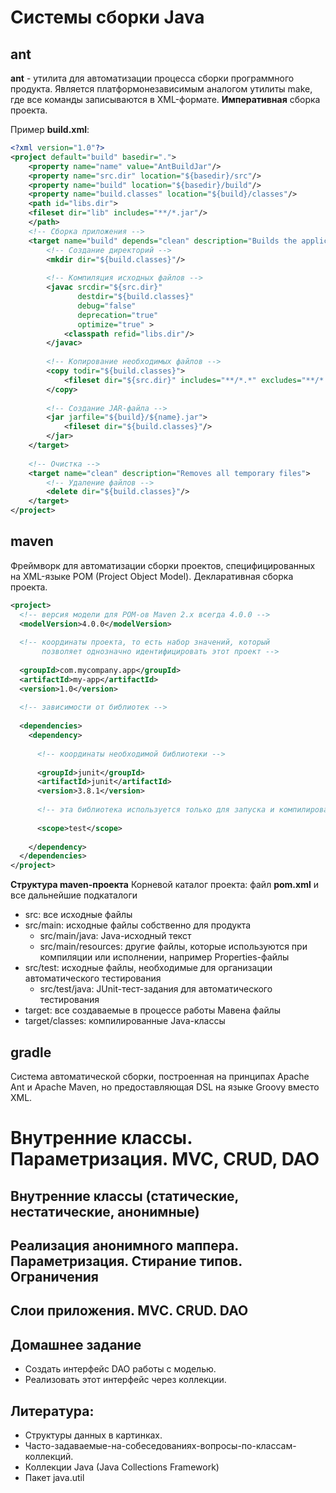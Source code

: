 ﻿Системы сборки Java
===================

ant
---
**ant** - утилита для автоматизации процесса сборки программного продукта. Является платформонезависимым аналогом утилиты make, где все команды записываются в XML-формате.
**Императивная** сборка проекта.

Пример **build.xml**:
``` xml 
<?xml version="1.0"?>
<project default="build" basedir=".">
    <property name="name" value="AntBuildJar"/>
    <property name="src.dir" location="${basedir}/src"/>
    <property name="build" location="${basedir}/build"/>
    <property name="build.classes" location="${build}/classes"/>
    <path id="libs.dir">
	<fileset dir="lib" includes="**/*.jar"/>
    </path>
    <!-- Сборка приложения -->
    <target name="build" depends="clean" description="Builds the application">
        <!-- Создание директорий -->
        <mkdir dir="${build.classes}"/>
 
        <!-- Компиляция исходных файлов -->
        <javac srcdir="${src.dir}"
               destdir="${build.classes}"
               debug="false"
               deprecation="true"
               optimize="true" >
            <classpath refid="libs.dir"/>
        </javac>
 
        <!-- Копирование необходимых файлов -->
        <copy todir="${build.classes}">
            <fileset dir="${src.dir}" includes="**/*.*" excludes="**/*.java"/>
        </copy>
 
        <!-- Создание JAR-файла -->
        <jar jarfile="${build}/${name}.jar">
            <fileset dir="${build.classes}"/>
        </jar>
    </target>
 
    <!-- Очистка -->
    <target name="clean" description="Removes all temporary files">
        <!-- Удаление файлов -->
        <delete dir="${build.classes}"/>
    </target>
</project>
```

maven
-----
Фреймворк для автоматизации сборки проектов, специфицированных на XML-языке POM (Project Object Model).
Декларативная сборка проекта.

``` xml
<project>
  <!-- версия модели для POM-ов Maven 2.x всегда 4.0.0 -->
  <modelVersion>4.0.0</modelVersion>
 
  <!-- координаты проекта, то есть набор значений, который
       позволяет однозначно идентифицировать этот проект -->
 
  <groupId>com.mycompany.app</groupId>
  <artifactId>my-app</artifactId>
  <version>1.0</version>
 
  <!-- зависимости от библиотек -->
 
  <dependencies>
    <dependency>
 
      <!-- координаты необходимой библиотеки -->
 
      <groupId>junit</groupId>
      <artifactId>junit</artifactId>
      <version>3.8.1</version>
 
      <!-- эта библиотека используется только для запуска и компилирования тестов -->
 
      <scope>test</scope>
 
    </dependency>
  </dependencies>
</project>
```

**Структура maven-проекта**
Корневой каталог проекта: файл **pom.xml** и все дальнейшие подкаталоги
* src: все исходные файлы
 * src/main: исходные файлы собственно для продукта
   * src/main/java: Java-исходный текст
   * src/main/resources: другие файлы, которые используются при компиляции или исполнении, например Properties-файлы
 * src/test: исходные файлы, необходимые для организации автоматического тестирования
   * src/test/java: JUnit-тест-задания для автоматического тестирования
* target: все создаваемые в процессе работы Мавена файлы
 * target/classes: компилированные Java-классы

gradle
------
Система автоматической сборки, построенная на принципах Apache Ant и Apache Maven, но предоставляющая DSL на языке Groovy вместо XML.

Внутренние классы. Параметризация. MVC, CRUD, DAO
=================================================

Внутренние классы (статические, нестатические, анонимные)
---------------------------------------------------------

Реализация анонимного маппера. Параметризация. Стирание типов. Ограничения
--------------------------------------------------------------------------

Слои приложения. MVC. CRUD. DAO
-------------------------------



Домашнее задание 
----------------
* Создать интерфейс DAO работы с моделью.
* Реализовать этот интерфейс через коллекции.

Литература: 
-----------
* Структуры данных в картинках.
* Часто-задаваемые-на-собеседованиях-вопросы-по-классам-коллекций.
* Коллекции Java (Java Collections Framework)
* Пакет java.util

